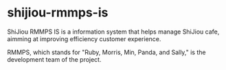 # shijiou-rmmps-is

ShiJiou RMMPS IS is a information system that helps manage ShiJiou cafe, aimming at improving efficiency customer experience.

RMMPS, which stands for "Ruby, Morris, Min, Panda, and Sally," is the development team of the project.
